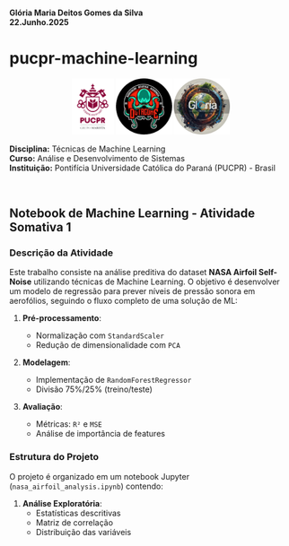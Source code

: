 #### Glória Maria Deitos Gomes da Silva <br> 22.Junho.2025

# pucpr-machine-learning

<p align="center">
  <img src="https://github.com/gloriadeitos/gloriadeitos/blob/main/img/pucpr.png" alt="ufpr" height="100">
  <img src="https://github.com/gloriadeitos/gloriadeitos/blob/main/img/octacore.png" alt="octacore" height="100">
  <img src="https://github.com/gloriadeitos/gloriadeitos/blob/main/img/gloriadeitos-logo.png" alt="gloriadeitos-logo" height="100">
</p>

**Disciplina:** Técnicas de Machine Learning <br>
**Curso:** Análise e Desenvolvimento de Sistemas <br>
**Instituição:** Pontifícia Universidade Católica do Paraná (PUCPR) - Brasil  

<br>

## Notebook de Machine Learning - Atividade Somativa 1

### Descrição da Atividade
Este trabalho consiste na análise preditiva do dataset **NASA Airfoil Self-Noise** utilizando técnicas de Machine Learning. O objetivo é desenvolver um modelo de regressão para prever níveis de pressão sonora em aerofólios, seguindo o fluxo completo de uma solução de ML:

1. **Pré-processamento**:
   - Normalização com `StandardScaler`
   - Redução de dimensionalidade com `PCA`

2. **Modelagem**:
   - Implementação de `RandomForestRegressor`
   - Divisão 75%/25% (treino/teste)

3. **Avaliação**:
   - Métricas: `R²` e `MSE`
   - Análise de importância de features

### Estrutura do Projeto
O projeto é organizado em um notebook Jupyter (`nasa_airfoil_analysis.ipynb`) contendo:

1. **Análise Exploratória**:
   - Estatísticas descritivas
   - Matriz de correlação
   - Distribuição das variáveis
